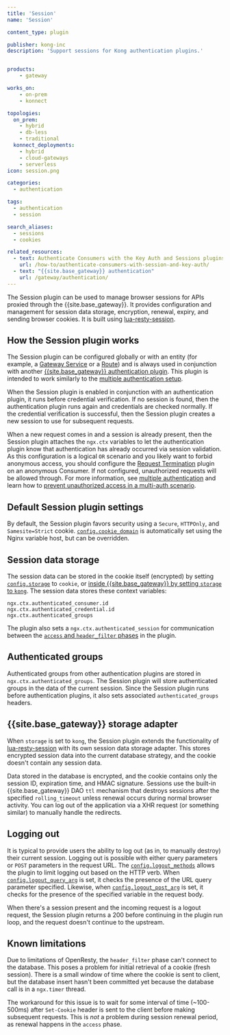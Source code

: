 ```yaml
---
title: 'Session'
name: 'Session'

content_type: plugin

publisher: kong-inc
description: 'Support sessions for Kong authentication plugins.'


products:
    - gateway

works_on:
    - on-prem
    - konnect

topologies:
  on_prem:
    - hybrid
    - db-less
    - traditional
  konnect_deployments:
    - hybrid
    - cloud-gateways
    - serverless
icon: session.png

categories:
  - authentication

tags:
  - authentication
  - session

search_aliases:
  - sessions
  - cookies

related_resources:
  - text: Authenticate Consumers with the Key Auth and Sessions plugins
    url: /how-to/authenticate-consumers-with-session-and-key-auth/
  - text: "{{site.base_gateway}} authentication"
    url: /gateway/authentication/
---
```


The Session plugin can be used to manage browser sessions for APIs proxied
through the {{site.base_gateway}}. It provides configuration and management for
session data storage, encryption, renewal, expiry, and sending browser cookies.
It is built using
[lua-resty-session](https://github.com/bungle/lua-resty-session).

## How the Session plugin works

The Session plugin can be configured globally or with an entity (for example, a [Gateway Service](/gateway/entities/service/) or a [Route](/gateway/entities/route/))
and is always used in conjunction with another [{{site.base_gateway}} authentication plugin](/plugins/?category=authentication). This
plugin is intended to work similarly to the [multiple authentication setup](/gateway/authentication/#using-multiple-authentication-methods).

When the Session plugin is enabled in conjunction with an authentication plugin,
it runs before credential verification. If no session is found, then the
authentication plugin runs again and credentials are checked normally. If the
credential verification is successful, then the Session plugin creates a new
session to use for subsequent requests.

When a new request comes in and a session is already present, then the Session
plugin attaches the `ngx.ctx` variables to let the authentication
plugin know that authentication has already occurred via session validation.
As this configuration is a logical `OR` scenario and you likely want to forbid anonymous access, you should configure the [Request Termination](/plugins/request-termination/) plugin on an anonymous Consumer. 
If not configured, unauthorized requests will be allowed through. 
For more information, see [multiple authentication](/gateway/authentication/#using-multiple-authentication-methods) and learn how to [prevent unauthorized access in a multi-auth scenario](/how-to/authenticate-consumers-with-session-and-key-auth/).

## Default Session plugin settings

By default, the Session plugin favors security using a `Secure`, `HTTPOnly`, and `Samesite=Strict` cookie. [`config.cookie_domain`](/plugins/session/reference/#schema--config-cookie-domain) is automatically set using the Nginx
variable host, but can be overridden.

## Session data storage

The session data can be stored in the cookie itself (encrypted) by setting [`config.storage`](/plugins/session/reference/#schema--config-storage) to `cookie`,
or [inside {{site.base_gateway}} by setting `storage` to `kong`](#kong-storage-adapter). The session data stores these context
variables:

```
ngx.ctx.authenticated_consumer.id
ngx.ctx.authenticated_credential.id
ngx.ctx.authenticated_groups
```

The plugin also sets a `ngx.ctx.authenticated_session` for communication between
the [`access` and `header_filter` phases](/gateway/entities/plugin/#plugin-contexts) in the plugin.

## Authenticated groups

Authenticated groups from other
authentication plugins are stored in `ngx.ctx.authenticated_groups`. The Session plugin will store authenticated groups in the data of
the current session. Since the Session plugin runs before authentication
plugins, it also sets associated `authenticated_groups` headers.

## {{site.base_gateway}} storage adapter

 When `storage` is set to `kong`, the Session plugin extends the functionality of [lua-resty-session](https://github.com/bungle/lua-resty-session)
with its own session data storage adapter. This stores encrypted
session data into the current database strategy, and the cookie doesn't contain
any session data. 

Data stored in the database is encrypted, and the cookie contains only the session ID, expiration time, and HMAC signature. 
Sessions use the built-in {{site.base_gateway}} DAO `ttl` mechanism that destroys sessions after the specified `rolling_timeout` unless renewal occurs during normal browser activity. 
You can log out of the application via a XHR request (or something similar) to manually handle the redirects.

## Logging out

It is typical to provide users the ability to log out (as in, to manually destroy) their
current session. Logging out is possible with either query parameters or `POST` parameters in
the request URL. The [`config.logout_methods`](/plugins/session/reference/#schema--config-logout-methods) allows the plugin to limit logging
out based on the HTTP verb. When [`config.logout_query_arg`](/plugins/session/reference/#schema--config-logout-query-arg) is set, it checks the
presence of the URL query parameter specified. Likewise, when [`config.logout_post_arg`](/plugins/session/reference/#schema--config-logout-post-arg)
is set, it checks for the presence of the specified variable in the request body.

When there's a session
present and the incoming request is a logout request, the Session plugin
returns a 200 before continuing in the plugin run loop, and the request doesn't
continue to the upstream.

## Known limitations

Due to limitations of OpenResty, the `header_filter` phase can't connect to the
database. This poses a problem for initial retrieval of a cookie (fresh session).
There is a small window of time where the cookie is sent to client, but the database
insert hasn't been committed yet because the database call is in a `ngx.timer` thread.

The workaround for this issue is to wait for some interval of time (~100-500ms) after
`Set-Cookie` header is sent to the client before making subsequent requests. This is
_not_ a problem during session renewal period, as renewal happens in the `access` phase.

